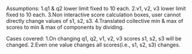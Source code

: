 Assumptions:
1.q1 & q2 lower limit fixed to 10 each.
2.v1, v2, v3 lower limit fixed to 10 each.
3.Non interactive score calculation boxes, user cannot directly change values of s1, s2, s3.
4.Translated collective min & max of scores to min & max of components by dividing.


Cases covered:
1.On changing q1, q2, v1, v2, v3 scores s1, s2, s3 will be changed.
2.Even one value changes all scores(i.e., s1, s2, s3) changes.